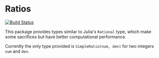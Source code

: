 # Ratios

[![Build Status](https://travis-ci.org/timholy/Ratios.jl.svg?branch=master)](https://travis-ci.org/timholy/Ratios.jl)

This package provides types similar to Julia's `Rational` type, which make some sacrifices but have better computational performance.

Currently the only type provided is `SimpleRatio(num, den)` for two integers `num` and `den`.
